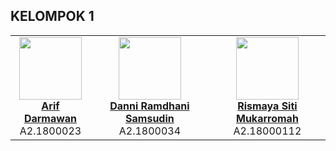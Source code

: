 <h2>KELOMPOK 1</h2>
<table>
  <tr>
    <td align="center"><img src="https://avatars2.githubusercontent.com/u/61534502?s=460&v=4" width="100px;">
    <br /><a href="#"><b>Arif Darmawan</b></a><br />A2.1800023</td>
    <td align="center"><img src="https://avatars0.githubusercontent.com/u/61279594?s=460&v=4" width="100px;">
    <br /><a href="#"><b>Danni Ramdhani Samsudin</b></a><br />A2.1800034</td>
    <td align="center"><img src="https://avatars1.githubusercontent.com/u/61266389?s=460&v=4" width="100px;">
    <br /><a href="#"><b>Rismaya Siti Mukarromah</b></a><br />A2.18000112</td>
    </tr>
<table>